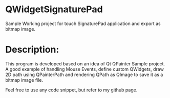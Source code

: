 # QWidgetSignaturePad
Sample Working project for touch SignaturePad application and export as bitmap image.

# Description:
This program is developed based on an idea of Qt QPainter Sample project.
A good example of handling Mouse Events, define custom QWidgets, draw 2D path using QPainterPath
and rendering QPath as QImage to save it as a bitmap image file.

Feel free to use any code snippet, but refer to my github page.
